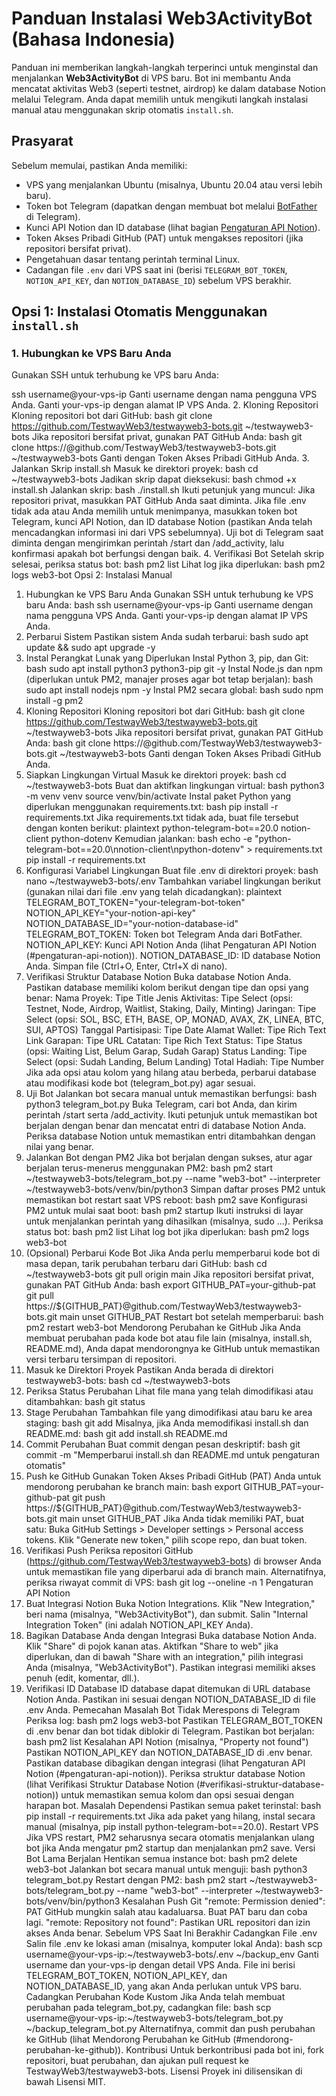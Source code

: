 # Panduan Instalasi Web3ActivityBot (Bahasa Indonesia)

Panduan ini memberikan langkah-langkah terperinci untuk menginstal dan menjalankan **Web3ActivityBot** di VPS baru. Bot ini membantu Anda mencatat aktivitas Web3 (seperti testnet, airdrop) ke dalam database Notion melalui Telegram. Anda dapat memilih untuk mengikuti langkah instalasi manual atau menggunakan skrip otomatis `install.sh`.

## Prasyarat

Sebelum memulai, pastikan Anda memiliki:

- VPS yang menjalankan Ubuntu (misalnya, Ubuntu 20.04 atau versi lebih baru).
- Token bot Telegram (dapatkan dengan membuat bot melalui [BotFather](https://t.me/BotFather) di Telegram).
- Kunci API Notion dan ID database (lihat bagian [Pengaturan API Notion](#pengaturan-api-notion)).
- Token Akses Pribadi GitHub (PAT) untuk mengakses repositori (jika repositori bersifat privat).
- Pengetahuan dasar tentang perintah terminal Linux.
- Cadangan file `.env` dari VPS saat ini (berisi `TELEGRAM_BOT_TOKEN`, `NOTION_API_KEY`, dan `NOTION_DATABASE_ID`) sebelum VPS berakhir.

## Opsi 1: Instalasi Otomatis Menggunakan `install.sh`

### 1. Hubungkan ke VPS Baru Anda
Gunakan SSH untuk terhubung ke VPS baru Anda:

ssh username@your-vps-ip
Ganti username dengan nama pengguna VPS Anda.
Ganti your-vps-ip dengan alamat IP VPS Anda.
2. Kloning Repositori
Kloning repositori bot dari GitHub:
bash
git clone https://github.com/TestwayWeb3/testwayweb3-bots.git ~/testwayweb3-bots
Jika repositori bersifat privat, gunakan PAT GitHub Anda:
bash
git clone https://<your-github-pat>@github.com/TestwayWeb3/testwayweb3-bots.git ~/testwayweb3-bots
Ganti <your-github-pat> dengan Token Akses Pribadi GitHub Anda.
3. Jalankan Skrip install.sh
Masuk ke direktori proyek:
bash
cd ~/testwayweb3-bots
Jadikan skrip dapat dieksekusi:
bash
chmod +x install.sh
Jalankan skrip:
bash
./install.sh
Ikuti petunjuk yang muncul:
Jika repositori privat, masukkan PAT GitHub Anda saat diminta.
Jika file .env tidak ada atau Anda memilih untuk menimpanya, masukkan token bot Telegram, kunci API Notion, dan ID database Notion (pastikan Anda telah mencadangkan informasi ini dari VPS sebelumnya).
Uji bot di Telegram saat diminta dengan mengirimkan perintah /start dan /add_activity, lalu konfirmasi apakah bot berfungsi dengan baik.
4. Verifikasi Bot
Setelah skrip selesai, periksa status bot:
bash
pm2 list
Lihat log jika diperlukan:
bash
pm2 logs web3-bot
Opsi 2: Instalasi Manual
1. Hubungkan ke VPS Baru Anda
Gunakan SSH untuk terhubung ke VPS baru Anda:
bash
ssh username@your-vps-ip
Ganti username dengan nama pengguna VPS Anda.
Ganti your-vps-ip dengan alamat IP VPS Anda.
2. Perbarui Sistem
Pastikan sistem Anda sudah terbarui:
bash
sudo apt update && sudo apt upgrade -y
3. Instal Perangkat Lunak yang Diperlukan
Instal Python 3, pip, dan Git:
bash
sudo apt install python3 python3-pip git -y
Instal Node.js dan npm (diperlukan untuk PM2, manajer proses agar bot tetap berjalan):
bash
sudo apt install nodejs npm -y
Instal PM2 secara global:
bash
sudo npm install -g pm2
4. Kloning Repositori
Kloning repositori bot dari GitHub:
bash
git clone https://github.com/TestwayWeb3/testwayweb3-bots.git ~/testwayweb3-bots
Jika repositori bersifat privat, gunakan PAT GitHub Anda:
bash
git clone https://<your-github-pat>@github.com/TestwayWeb3/testwayweb3-bots.git ~/testwayweb3-bots
Ganti <your-github-pat> dengan Token Akses Pribadi GitHub Anda.
5. Siapkan Lingkungan Virtual
Masuk ke direktori proyek:
bash
cd ~/testwayweb3-bots
Buat dan aktifkan lingkungan virtual:
bash
python3 -m venv venv
source venv/bin/activate
Instal paket Python yang diperlukan menggunakan requirements.txt:
bash
pip install -r requirements.txt
Jika requirements.txt tidak ada, buat file tersebut dengan konten berikut:
plaintext
python-telegram-bot==20.0
notion-client
python-dotenv
Kemudian jalankan:
bash
echo -e "python-telegram-bot==20.0\nnotion-client\npython-dotenv" > requirements.txt
pip install -r requirements.txt
6. Konfigurasi Variabel Lingkungan
Buat file .env di direktori proyek:
bash
nano ~/testwayweb3-bots/.env
Tambahkan variabel lingkungan berikut (gunakan nilai dari file .env yang telah dicadangkan):
plaintext
TELEGRAM_BOT_TOKEN="your-telegram-bot-token"
NOTION_API_KEY="your-notion-api-key"
NOTION_DATABASE_ID="your-notion-database-id"
TELEGRAM_BOT_TOKEN: Token bot Telegram Anda dari BotFather.
NOTION_API_KEY: Kunci API Notion Anda (lihat Pengaturan API Notion (#pengaturan-api-notion)).
NOTION_DATABASE_ID: ID database Notion Anda.
Simpan file (Ctrl+O, Enter, Ctrl+X di nano).
7. Verifikasi Struktur Database Notion
Buka database Notion Anda. Pastikan database memiliki kolom berikut dengan tipe dan opsi yang benar:
Nama Proyek: Tipe Title
Jenis Aktivitas: Tipe Select (opsi: Testnet, Node, Airdrop, Waitlist, Staking, Daily, Minting)
Jaringan: Tipe Select (opsi: SOL, BSC, ETH, BASE, OP, MONAD, AVAX, ZK, LINEA, BTC, SUI, APTOS)
Tanggal Partisipasi: Tipe Date
Alamat Wallet: Tipe Rich Text
Link Garapan: Tipe URL
Catatan: Tipe Rich Text
Status: Tipe Status (opsi: Waiting List, Belum Garap, Sudah Garap)
Status Landing: Tipe Select (opsi: Sudah Landing, Belum Landing)
Total Hadiah: Tipe Number
Jika ada opsi atau kolom yang hilang atau berbeda, perbarui database atau modifikasi kode bot (telegram_bot.py) agar sesuai.
8. Uji Bot
Jalankan bot secara manual untuk memastikan berfungsi:
bash
python3 telegram_bot.py
Buka Telegram, cari bot Anda, dan kirim perintah /start serta /add_activity. Ikuti petunjuk untuk memastikan bot berjalan dengan benar dan mencatat entri di database Notion Anda. Periksa database Notion untuk memastikan entri ditambahkan dengan nilai yang benar.
9. Jalankan Bot dengan PM2
Jika bot berjalan dengan sukses, atur agar berjalan terus-menerus menggunakan PM2:
bash
pm2 start ~/testwayweb3-bots/telegram_bot.py --name "web3-bot" --interpreter ~/testwayweb3-bots/venv/bin/python3
Simpan daftar proses PM2 untuk memastikan bot restart saat VPS reboot:
bash
pm2 save
Konfigurasi PM2 untuk mulai saat boot:
bash
pm2 startup
Ikuti instruksi di layar untuk menjalankan perintah yang dihasilkan (misalnya, sudo ...).
Periksa status bot:
bash
pm2 list
Lihat log bot jika diperlukan:
bash
pm2 logs web3-bot
10. (Opsional) Perbarui Kode Bot
Jika Anda perlu memperbarui kode bot di masa depan, tarik perubahan terbaru dari GitHub:
bash
cd ~/testwayweb3-bots
git pull origin main
Jika repositori bersifat privat, gunakan PAT GitHub Anda:
bash
export GITHUB_PAT=your-github-pat
git pull https://${GITHUB_PAT}@github.com/TestwayWeb3/testwayweb3-bots.git main
unset GITHUB_PAT
Restart bot setelah memperbarui:
bash
pm2 restart web3-bot
Mendorong Perubahan ke GitHub
Jika Anda membuat perubahan pada kode bot atau file lain (misalnya, install.sh, README.md), Anda dapat mendorongnya ke GitHub untuk memastikan versi terbaru tersimpan di repositori.
1. Masuk ke Direktori Proyek
Pastikan Anda berada di direktori testwayweb3-bots:
bash
cd ~/testwayweb3-bots
2. Periksa Status Perubahan
Lihat file mana yang telah dimodifikasi atau ditambahkan:
bash
git status
3. Stage Perubahan
Tambahkan file yang dimodifikasi atau baru ke area staging:
bash
git add <file1> <file2>
Misalnya, jika Anda memodifikasi install.sh dan README.md:
bash
git add install.sh README.md
4. Commit Perubahan
Buat commit dengan pesan deskriptif:
bash
git commit -m "Memperbarui install.sh dan README.md untuk pengaturan otomatis"
5. Push ke GitHub
Gunakan Token Akses Pribadi GitHub (PAT) Anda untuk mendorong perubahan ke branch main:
bash
export GITHUB_PAT=your-github-pat
git push https://${GITHUB_PAT}@github.com/TestwayWeb3/testwayweb3-bots.git main
unset GITHUB_PAT
Jika Anda tidak memiliki PAT, buat satu:
Buka GitHub Settings > Developer settings > Personal access tokens.
Klik "Generate new token," pilih scope repo, dan buat token.
6. Verifikasi Push
Periksa repositori GitHub (https://github.com/TestwayWeb3/testwayweb3-bots) di browser Anda untuk memastikan file yang diperbarui ada di branch main. Alternatifnya, periksa riwayat commit di VPS:
bash
git log --oneline -n 1
Pengaturan API Notion
1. Buat Integrasi Notion
Buka Notion Integrations.
Klik "New Integration," beri nama (misalnya, "Web3ActivityBot"), dan submit.
Salin "Internal Integration Token" (ini adalah NOTION_API_KEY Anda).
2. Bagikan Database Anda dengan Integrasi
Buka database Notion Anda.
Klik "Share" di pojok kanan atas.
Aktifkan "Share to web" jika diperlukan, dan di bawah "Share with an integration," pilih integrasi Anda (misalnya, "Web3ActivityBot").
Pastikan integrasi memiliki akses penuh (edit, komentar, dll.).
3. Verifikasi ID Database
ID database dapat ditemukan di URL database Notion Anda. Pastikan ini sesuai dengan NOTION_DATABASE_ID di file .env Anda.
Pemecahan Masalah
Bot Tidak Merespons di Telegram
Periksa log:
bash
pm2 logs web3-bot
Pastikan TELEGRAM_BOT_TOKEN di .env benar dan bot tidak diblokir di Telegram.
Pastikan bot berjalan:
bash
pm2 list
Kesalahan API Notion (misalnya, "Property not found")
Pastikan NOTION_API_KEY dan NOTION_DATABASE_ID di .env benar.
Pastikan database dibagikan dengan integrasi (lihat Pengaturan API Notion (#pengaturan-api-notion)).
Periksa struktur database Notion (lihat Verifikasi Struktur Database Notion (#verifikasi-struktur-database-notion)) untuk memastikan semua kolom dan opsi sesuai dengan harapan bot.
Masalah Dependensi
Pastikan semua paket terinstal:
bash
pip install -r requirements.txt
Jika ada paket yang hilang, instal secara manual (misalnya, pip install python-telegram-bot==20.0).
Restart VPS
Jika VPS restart, PM2 seharusnya secara otomatis menjalankan ulang bot jika Anda mengatur pm2 startup dan menjalankan pm2 save.
Versi Bot Lama Berjalan
Hentikan semua instance bot:
bash
pm2 delete web3-bot
Jalankan bot secara manual untuk menguji:
bash
python3 telegram_bot.py
Restart dengan PM2:
bash
pm2 start ~/testwayweb3-bots/telegram_bot.py --name "web3-bot" --interpreter ~/testwayweb3-bots/venv/bin/python3
Kesalahan Push Git
"remote: Permission denied": PAT GitHub mungkin salah atau kadaluarsa. Buat PAT baru dan coba lagi.
"remote: Repository not found": Pastikan URL repositori dan izin akses Anda benar.
Sebelum VPS Saat Ini Berakhir
Cadangkan File .env
Salin file .env ke lokasi aman (misalnya, komputer lokal Anda):
bash
scp username@your-vps-ip:~/testwayweb3-bots/.env ~/backup_env
Ganti username dan your-vps-ip dengan detail VPS Anda.
File ini berisi TELEGRAM_BOT_TOKEN, NOTION_API_KEY, dan NOTION_DATABASE_ID, yang akan Anda perlukan untuk VPS baru.
Cadangkan Perubahan Kode Kustom
Jika Anda telah membuat perubahan pada telegram_bot.py, cadangkan file:
bash
scp username@your-vps-ip:~/testwayweb3-bots/telegram_bot.py ~/backup_telegram_bot.py
Alternatifnya, commit dan push perubahan ke GitHub (lihat Mendorong Perubahan ke GitHub (#mendorong-perubahan-ke-github)).
Kontribusi
Untuk berkontribusi pada bot ini, fork repositori, buat perubahan, dan ajukan pull request ke TestwayWeb3/testwayweb3-bots.
Lisensi
Proyek ini dilisensikan di bawah Lisensi MIT.
